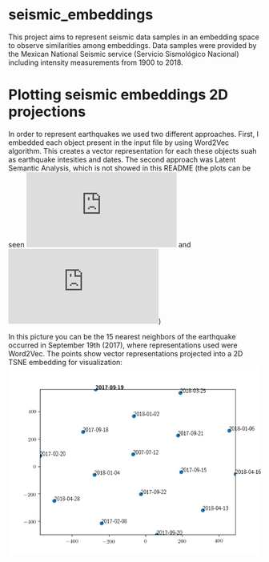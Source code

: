 # seismic_embeddings
This project aims to represent seismic data samples in an embedding space to observe similarities among embeddings. Data samples were provided by the Mexican National Seismic service (Servicio Sismológico Nacional) including intensity measurements from 1900 to 2018.

# Plotting seismic embeddings 2D projections
In order to represent earthquakes we used two different approaches. First, I embedded each object present in the input file by using Word2Vec algorithm. This creates a vector representation for each these objects suah as earthquake intesities and dates. The second approach was Latent Semantic Analysis, which is not showed in this README (the plots can be seen ![here 1985](https://github.com/iarroyof/seismic_embeddings/blob/master/figures/19S1985_LSA_20d.pdf) and ![here 2017](https://github.com/iarroyof/seismic_embeddings/blob/master/figures/19S2017_LSA_20d.pdf))

In this picture you can be the 15 nearest neighbors of the earthquake occurred in September 19th (2017), where representations used were Word2Vec. The points show vector representations projected into a 2D TSNE embedding for visualization:
![](https://github.com/iarroyof/seismic_embeddings/blob/master/figures/19S2017_W2V_20d.png)
